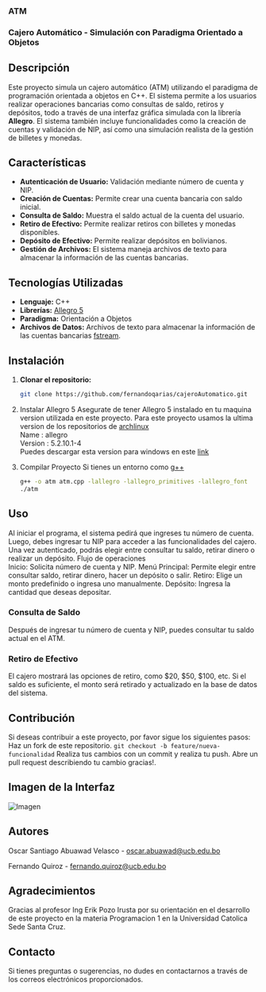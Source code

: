 ### ATM
### Cajero Automático - Simulación con Paradigma Orientado a Objetos

## Descripción
Este proyecto simula un cajero automático (ATM) utilizando el paradigma de programación orientada a objetos en C++. El sistema permite a los usuarios realizar operaciones bancarias como consultas de saldo, retiros y depósitos, todo a través de una interfaz gráfica simulada con la librería **Allegro**. 
El sistema también incluye funcionalidades como la creación de cuentas y validación de NIP, así como una simulación realista de la gestión de billetes y monedas.

## Características
- **Autenticación de Usuario:** Validación mediante número de cuenta y NIP.
- **Creación de Cuentas:** Permite crear una cuenta bancaria con saldo inicial.
- **Consulta de Saldo:** Muestra el saldo actual de la cuenta del usuario.
- **Retiro de Efectivo:** Permite realizar retiros con billetes y monedas disponibles.
- **Depósito de Efectivo:** Permite realizar depósitos en bolivianos.
- **Gestión de Archivos:** El sistema maneja archivos de texto para almacenar la información de las cuentas bancarias.

## Tecnologías Utilizadas
- **Lenguaje:** C++
- **Librerías:** [Allegro 5](https://liballeg-org.translate.goog/index.html?_x_tr_sl=en&_x_tr_tl=es&_x_tr_hl=es&_x_tr_pto=tc)
- **Paradigma:** Orientación a Objetos
- **Archivos de Datos:** Archivos de texto para almacenar la información de las cuentas bancarias [fstream](https://cplusplus-com.translate.goog/reference/fstream/fstream/?_x_tr_sl=en&_x_tr_tl=es&_x_tr_hl=es&_x_tr_pto=tc).

## Instalación

1. **Clonar el repositorio:**
   ```bash
   git clone https://github.com/fernandoqarias/cajeroAutomatico.git
   ```
2. Instalar Allegro 5
   Asegurate de tener Allegro 5 instalado en tu maquina version utilizada
   en este proyecto.
   Para este proyecto usamos la ultima version de los repositorios de [archlinux](https://wiki.archlinux.org/title/Allegro)<br>
  Name            : allegro<br>
  Version         : 5.2.10.1-4<br>
  Puedes descargar esta version para windows en este [link](https://liballeg-org.translate.goog/download.html?_x_tr_sl=en&_x_tr_tl=es&_x_tr_hl=es&_x_tr_pto=tc)<br>

3. Compilar Proyecto
   Si tienes un entorno como [g++](https://www.fdi.ucm.es/profesor/luis/fp/devtools/mingw.html)
   ```bash
   g++ -o atm atm.cpp -lallegro -lallegro_primitives -lallegro_font
   ./atm
   ```
## Uso 
Al iniciar el programa, el sistema pedirá que ingreses tu número de cuenta.
Luego, debes ingresar tu NIP para acceder a las funcionalidades del cajero.
Una vez autenticado, podrás elegir entre consultar tu saldo, retirar dinero o realizar un depósito.
Flujo de operaciones<br>
Inicio: Solicita número de cuenta y NIP.
Menú Principal: Permite elegir entre consultar saldo, retirar dinero, hacer un depósito o salir.
Retiro: Elige un monto predefinido o ingresa uno manualmente.
Depósito: Ingresa la cantidad que deseas depositar.

### Consulta de Saldo<br>
Después de ingresar tu número de cuenta y NIP, puedes consultar tu saldo actual en el ATM.

### Retiro de Efectivo<br>
El cajero mostrará las opciones de retiro, como $20, $50, $100, etc. Si el saldo es suficiente, el monto será retirado y actualizado en la base de datos del sistema.

## Contribución
Si deseas contribuir a este proyecto, por favor sigue los siguientes pasos:
Haz un fork de este repositorio.
```git checkout -b feature/nueva-funcionalidad```
Realiza tus cambios con un commit y realiza tu push.
Abre un pull request describiendo tu cambio gracias!.

## Imagen de la Interfaz
![Imagen](https://media.discordapp.net/attachments/1371708428753440820/1384463412385550358/Shot-2025-06-17-052249.png?ex=68528587&is=68513407&hm=fb0d7868c94f25182a695fa141e9bfdbe27f749cb324ce5454682e879f13e609&=&format=webp&quality=lossless&width=1132&height=796)
## Autores
Oscar Santiago Abuawad Velasco - oscar.abuawad@ucb.edu.bo

Fernando Quiroz - fernando.quiroz@ucb.edu.bo


## Agradecimientos
Gracias al profesor Ing Erik Pozo Irusta por su orientación en el desarrollo de este proyecto en la materia Programacion 1 en la Universidad Catolica Sede Santa Cruz.

## Contacto
Si tienes preguntas o sugerencias, no dudes en contactarnos a través de los correos electrónicos proporcionados.
